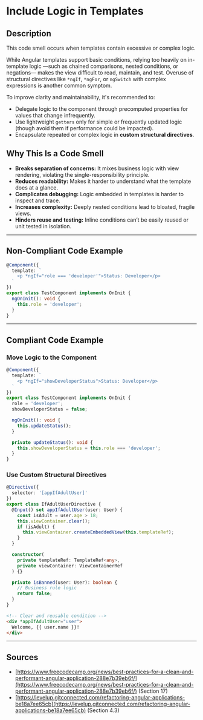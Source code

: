 # Include Logic in Templates

## Description

This code smell occurs when templates contain excessive or complex logic.

While Angular templates support basic conditions, relying too heavily on in-template logic —such as chained comparisons, nested conditions, or negations— makes the view difficult to read, maintain, and test. Overuse of structural directives like `*ngIf`, `*ngFor`, or `ngSwitch` with complex expressions is another common symptom.

To improve clarity and maintainability, it's recommended to:

- Delegate logic to the component through precomputed properties for values that change infrequently.
- Use lightweight `getters` only for simple or frequently updated logic (though avoid them if performance could be impacted).
- Encapsulate repeated or complex logic in **custom structural directives**.

## Why This Is a Code Smell

- **Breaks separation of concerns:** It mixes business logic with view rendering, violating the single-responsibility principle.
- **Reduces readability:** Makes it harder to understand what the template does at a glance.
- **Complicates debugging:** Logic embedded in templates is harder to inspect and trace.
- **Increases complexity:** Deeply nested conditions lead to bloated, fragile views.
- **Hinders reuse and testing:** Inline conditions can’t be easily reused or unit tested in isolation.

---

## Non-Compliant Code Example

```ts
@Component({
  template: `
    <p *ngIf="role === 'developer'">Status: Developer</p>
  `
})
export class TestComponent implements OnInit {
  ngOnInit(): void {
    this.role = 'developer';
  }
}
```

---

## Compliant Code Example

### Move Logic to the Component

```ts
@Component({
  template: `
    <p *ngIf="showDeveloperStatus">Status: Developer</p>
  `
})
export class TestComponent implements OnInit {
  role = 'developer';
  showDeveloperStatus = false;

  ngOnInit(): void {
    this.updateStatus();
  }

  private updateStatus(): void {
    this.showDeveloperStatus = this.role === 'developer';
  }
}
```

### Use Custom Structural Directives

```ts
@Directive({
  selector: '[appIfAdultUser]'
})
export class IfAdultUserDirective {
  @Input() set appIfAdultUser(user: User) {
    const isAdult = user.age > 18;
    this.viewContainer.clear();
    if (isAdult) {
      this.viewContainer.createEmbeddedView(this.templateRef);
    }
  }

  constructor(
    private templateRef: TemplateRef<any>,
    private viewContainer: ViewContainerRef
  ) {}

  private isBanned(user: User): boolean {
    // Business rule logic
    return false;
  }
}
```

```html
<!-- Clear and reusable condition -->
<div *appIfAdultUser="user">
  Welcome, {{ user.name }}!
</div>
```

---

## Sources

- [https://www.freecodecamp.org/news/best-practices-for-a-clean-and-performant-angular-application-288e7b39eb6f/](https://www.freecodecamp.org/news/best-practices-for-a-clean-and-performant-angular-application-288e7b39eb6f/) (Section 17)
- [https://levelup.gitconnected.com/refactoring-angular-applications-be18a7ee65cb](https://levelup.gitconnected.com/refactoring-angular-applications-be18a7ee65cb) (Section 4.3)
